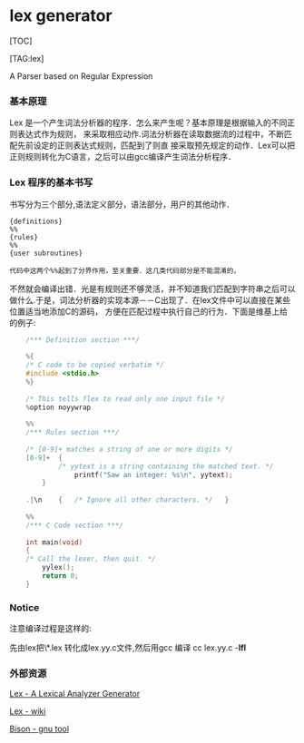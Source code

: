 
# lex generator

[TOC]

[TAG:lex]

A Parser based on Regular Expression


### 基本原理

   Lex 是一个产生词法分析器的程序．怎么来产生呢？基本原理是根据输入的不同正则表达式作为规则，
来采取相应动作.词法分析器在读取数据流的过程中，不断匹配先前设定的正则表达式规则，匹配到了则直
接采取预先规定的动作．Lex可以把正则规则转化为C语言，之后可以由gcc编译产生词法分析程序．


### Lex 程序的基本书写

书写分为三个部分,语法定义部分，语法部分，用户的其他动作．

    {definitions}
    %%
    {rules}
    %%
    {user subroutines}

    代码中这两个%%起到了分界作用，至关重要．这几类代码部分是不能混淆的，
不然就会编译出错．光是有规则还不够灵活，并不知道我们匹配到字符串之后可以
做什么.于是，词法分析器的实现本源－－C出现了．在lex文件中可以直接在某些位置适当地添加C的源码，
方便在匹配过程中执行自己的行为．下面是维基上给的例子:
``` C
    /*** Definition section ***/
    
    %{
    /* C code to be copied verbatim */
    #include <stdio.h>
    %}
    
    /* This tells flex to read only one input file */
    %option noyywrap
    
    %%
    /*** Rules section ***/
    
    /* [0-9]+ matches a string of one or more digits */
    [0-9]+  {
            /* yytext is a string containing the matched text. */
                printf("Saw an integer: %s\n", yytext);
        }
    
    .|\n    {   /* Ignore all other characters. */   }
    
    %%
    /*** C Code section ***/
    
    int main(void)
    {
    /* Call the lexer, then quit. */
        yylex();
        return 0;
    }
```

### Notice

注意编译过程是这样的:

先由lex把\\\*.lex 转化成lex.yy.c文件,然后用gcc 编译 cc lex.yy.c -**lfl**

### 外部资源

[Lex - A Lexical Analyzer Generator](http://dinosaur.compilertools.net/lex/)

[Lex - wiki](https://en.wikipedia.org/wiki/Lex)

[Bison - gnu tool](https://www.gnu.org/software/bison/)

